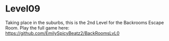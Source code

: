 # Level09
Taking place in the suburbs, this is the 2nd Level for the Backrooms Escape Room. Play the full game here: https://github.com/EmilySpicyBeatz2/BackRoomsLvL0
